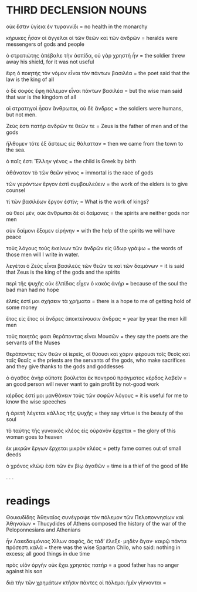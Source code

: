 # THIRD DECLENSION NOUNS

οὐκ ἔστιν ὑγίεια ἐν τυραννίδι = no health in the monarchy

κήρυκες ἦσαν οἱ ἄγγελοι οἱ τῶν θεῶν καὶ τῶν ἀνδρῶν = heralds were messengers of gods and people

ὁ στρατιώτης ἀπέβαλε τὴν ἀσπίδα, οὐ γὰρ χρηστὴ ἦν = the soldier threw away his shield, for it was not useful

ἔφη ὁ ποιητὴς τὸν νόμον εἶναι τὸν πάντων βασιλέα = the poet said that the law is the king of all

ὁ δὲ σοφὸς ἔφη πόλεμον εἶναι πάντων βασιλέα = but the wise man said that war is the kingdom of all

οἱ στρατηγοὶ ἦσαν ἄνθρωποι, οὐ δὲ ἄνδρες = the soldiers were humans, but not men.

Ζεύς ἐστι πατὴρ ἀνδρῶν τε θεῶν τε = Zeus is the father of men and of the gods

ἤλθομεν τότε ἐξ ἄστεως εἰς θάλατταν = then we came from the town to the sea.

ὁ παῖς ἐστι Ἕλλην γένος = the child is Greek by birth

ἀθάνατον τὸ τῶν θεῶν γένος = immortal is the race of gods

τῶν γερόντων ἔργον ἐστὶ συμβουλεύειν = the work of the elders is to give counsel

τί τῶν βασιλέων ἔργον ἐστίν; = What is the work of kings?

οὐ θεοὶ μέν, οὐκ ἄνθρωποι δὲ οἱ δαίμονες = the spirits are neither gods nor men

σὺν δαίμονι ἕξομεν εἰρήνην = with the help of the spirits we will have peace

τοὺς λόγους τοὺς ἐκείνων τῶν ἀνδρῶν εἰς ὕδωρ γράψω = the words of those men will I write in water.

λεγέται ὁ Ζεὺς εἶναι βασιλεὺς τῶν θεῶν τε καὶ τῶν δαιμόνων = it is said that Zeus is the king of the gods and the spirits

περὶ τῆς ψυχῆς οὐκ ἐλπίδας εἶχεν ὁ κακὸς ἀνήρ = because of the soul the bad man had no hope

ἐλπίς ἐστί μοι σχήσειν τὰ χρήματα = there is a hope to me of getting hold of some money

ἔτος εἰς ἔτος οἱ ἄνδρες ἀποκτείνουσιν ἄνδρας = year by year the men kill men

τοὺς ποιητάς φασι θεράποντας εἶναι Μουσῶν = they say the poets are the servants of the Muses

θεράποντες τῶν θεῶν οἱ ἱερεῖς, οἳ θύουσι καὶ χάριν φέρουσι τοῖς θεοῖς καὶ ταῖς θεαῖς = the priests are the servants of the gods, who make sacrifices and they give thanks to the gods and goddesses

ὁ ἀγαθὸς ἀνὴρ οὔποτε βούλεται ἐκ πονηροῦ πράγματος κέρδος λαβεῖν = an good person will never want to gain profit by not-good work

κέρδος ἐστί μοι μανθάνειν τοὺς τῶν σοφῶν λόγους = it is useful for me to know the wise speeches

ἡ ἀρετὴ λέγεται κάλλος τῆς ψυχῆς = they say virtue is the beauty of the soul

τὸ ταύτης τῆς γυναικὸς κλέος εἰς οὐρανὸν ἔρχεται = the glory of this woman goes to heaven

ἐκ μικρῶν ἔργων ἔρχεται μικρὸν κλέος = petty fame comes out of small deeds

ὁ χρόνος κλώψ ἐστι τῶν ἐν βίῳ ἀγαθῶν = time is a thief of the good of life

. . .



# readings

Θουκυδίδης Ἀθηναῖος συνέγραψε τὸν πόλεμον τῶν Πελοποννησίων καὶ Ἀθηναίων = Thucydides of Athens composed the history of the war of the Peloponnesians and Athenians

 ἦν Λακεδαιμόνιος Χίλων σοφός, ὃς τάδ’ ἔλεξε· μηδὲν ἄγαν· καιρῷ πάντα πρόσεστι καλά = there was the wise Spartan Chilo, who said: nothing in excess; all good things in due time

πρὸς υἱὸν ὀργὴν οὐκ ἔχει χρηστὸς πατήρ = a good father has no anger against his son

διὰ τὴν τῶν χρημάτων κτῆσιν πάντες οἱ πόλεμοι ἡμῖν γίγνονται =
